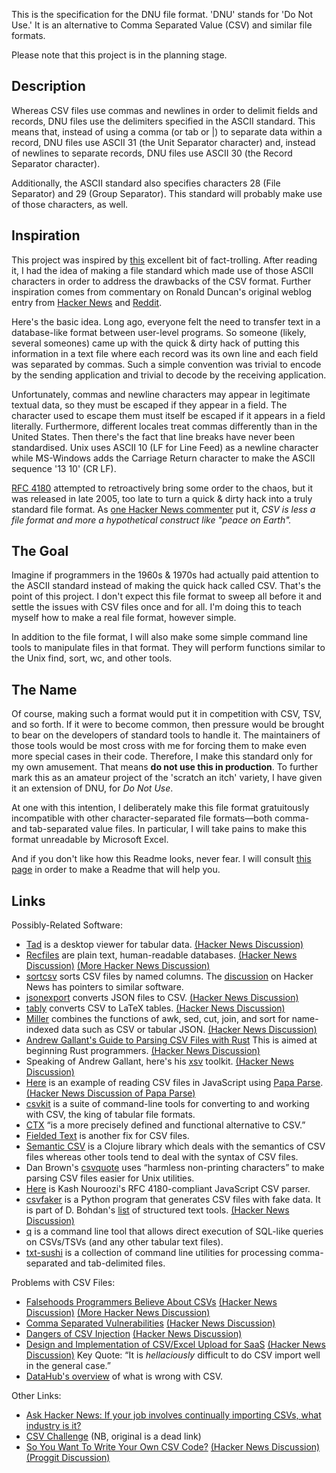 This is the specification for the DNU file format.  'DNU' stands for 'Do Not Use.'  It is an alternative to Comma Separated Value (CSV) and similar file formats.

Please note that this project is in the planning stage.

## Description

Whereas CSV files use commas and newlines in order to delimit fields and records, DNU files use the delimiters specified in the ASCII standard.  This means that, instead of using a comma (or tab or |) to separate data within a record, DNU files use ASCII 31 (the Unit Separator character) and, instead of newlines to separate records, DNU files use ASCII 30 (the Record Separator character).

Additionally, the ASCII standard also specifies characters 28 (File Separator) and 29 (Group Separator).  This standard will probably make use of those characters, as well.

## Inspiration

This project was inspired by [this](https://ronaldduncan.wordpress.com/2009/10/31/text-file-formats-ascii-delimited-text-not-csv-or-tab-delimited-text/) excellent bit of fact-trolling.  After reading it, I had the idea of making a file standard which made use of those ASCII characters in order to address the drawbacks of the CSV format.  Further inspiration comes from commentary on Ronald Duncan's original weblog entry from [Hacker News](https://news.ycombinator.com/item?id=7474600) and [Reddit](http://www.reddit.com/r/programming/comments/21hzgs/text_file_formats_ascii_delimited_text_not_csv_or/).

Here's the basic idea.  Long ago, everyone felt the need to transfer text in a database-like format between user-level programs.  So someone (likely, several someones) came up with the quick & dirty hack of putting this information in a text file where each record was its own line and each field was separated by commas.  Such a simple convention was trivial to encode by the sending application and trivial to decode by the receiving application.

Unfortunately, commas and newline characters may appear in legitimate textual data, so they must be escaped if they appear in a field.  The character used to escape them must itself be escaped if it appears in a field literally.  Furthermore, different locales treat commas differently than in the United States.  Then there's the fact that line breaks have never been standardised.  Unix uses ASCII 10 (LF for Line Feed) as a newline character while MS-Windows adds the Carriage Return character to make the ASCII sequence '13 10' (CR LF).

[RFC 4180](https://tools.ietf.org/html/rfc4180) attempted to retroactively bring some order to the chaos, but it was released in late 2005, too late to turn a quick & dirty hack into a truly standard file format.  As [one Hacker News commenter](https://news.ycombinator.com/item?id=13266109) put it, *CSV is less a file format and more a hypothetical construct like "peace on Earth".*

## The Goal

Imagine if programmers in the 1960s & 1970s had actually paid attention to the ASCII standard instead of making the quick hack called CSV.  That's the point of this project.  I don't expect this file format to sweep all before it and settle the issues with CSV files once and for all.  I'm doing this to teach myself how to make a real file format, however simple.

In addition to the file format, I will also make some simple command line tools to manipulate files in that format.  They will perform functions similar to the Unix find, sort, wc, and other tools.

## The Name

Of course, making such a format would put it in competition with CSV, TSV, and so forth.  If it were to become common, then pressure would be brought to bear on the developers of standard tools to handle it.  The maintainers of those tools would be most cross with me for forcing them to make even more special cases in their code.  Therefore, I make this standard only for my own amusement.  That means **do not use this in production**.  To further mark this as an amateur project of the 'scratch an itch' variety, I have given it an extension of DNU, for *Do Not Use*.

At one with this intention, I deliberately make this file format gratuitously incompatible with other character-separated file formats—both comma- and tab-separated value files.  In particular, I will take pains to make this format unreadable by Microsoft Excel.

And if you don't like how this Readme looks, never fear.  I will consult [this page](https://github.com/matiassingers/awesome-readme) in order to make a Readme that will help you.

## Links

Possibly-Related Software:

- [Tad](https://www.tadviewer.com/) is a desktop viewer for tabular data.  [(Hacker News Discussion)](https://news.ycombinator.com/item?id=14448911)
- [Recfiles](https://www.gnu.org/software/recutils/) are plain text, human-readable databases.  [(Hacker News Discussion)](https://news.ycombinator.com/item?id=9320808)  [(More Hacker News Discussion)](https://news.ycombinator.com/item?id=15302035)
- [sortcsv](https://github.com/johnweldon/sortcsv) sorts CSV files by named columns.  The [discussion](https://news.ycombinator.com/item?id=16079443) on Hacker News has pointers to similar software.
- [jsonexport](https://www.npmjs.com/package/jsonexport) converts JSON files to CSV.  [(Hacker News Discussion)](https://news.ycombinator.com/item?id=14516477)
- [tably](https://github.com/narimiran/tably) converts CSV to LaTeX tables.  [(Hacker News Discussion)](https://news.ycombinator.com/item?id=15432628)
- [Miller](http://johnkerl.org/miller/doc/index.html) combines the functions of awk, sed, cut, join, and sort for name-indexed data such as CSV or tabular JSON.  [(Hacker News Discussion)](https://news.ycombinator.com/item?id=10066742)
- [Andrew Gallant's Guide to Parsing CSV Files with Rust](https://blog.burntsushi.net/csv/)  This is aimed at beginning Rust programmers.  [(Hacker News Discussion)](https://news.ycombinator.com/item?id=14527349)
- Speaking of Andrew Gallant, here's his [xsv](https://github.com/BurntSushi/xsv) toolkit.  [(Hacker News Discussion)](https://news.ycombinator.com/item?id=9088805)
- [Here](https://coderexample.com/reading-csv-file-using-javascript/) is an example of reading CSV files in JavaScript using [Papa Parse](http://papaparse.com/).  [(Hacker News Discussion of Papa Parse)](https://news.ycombinator.com/item?id=8042051)
- [csvkit](http://csvkit.readthedocs.io/en/1.0.3/) is a suite of command-line tools for converting to and working with CSV, the king of tabular file formats.
- [CTX](http://www.creativyst.com/Doc/Std/ctx/ctx.htm) “is a more precisely defined and functional alternative to CSV.”
- [Fielded Text](http://www.fieldedtext.org/) is another fix for CSV files.
- [Semantic CSV](https://github.com/metasoarous/semantic-csv) is a Clojure library which deals with the semantics of CSV files whereas other tools tend to deal with the syntax of CSV files.
- Dan Brown's [csvquote](https://github.com/dbro/csvquote) uses “harmless non-printing characters” to make parsing CSV files easier for Unix utilities.
- [Here](https://github.com/knrz/CSV.js) is Kash Nouroozi's RFC 4180-compliant JavaScript CSV parser.
- [csvfaker](https://github.com/pereorga/csvfaker) is a Python program that generates CSV files with fake data.  It is part of D. Bohdan's [list](https://github.com/dbohdan/structured-text-tools) of structured text tools.  [(Hacker News Discussion)](https://news.ycombinator.com/item?id=11649142)
- [q](http://harelba.github.io/q/) is a command line tool that allows direct execution of SQL-like queries on CSVs/TSVs (and any other tabular text files).
- [txt-sushi](http://keithsheppard.name/txt-sushi/) is a collection of command line utilities for processing comma-separated and tab-delimited files.

Problems with CSV Files:

- [Falsehoods Programmers Believe About CSVs](https://donatstudios.com/Falsehoods-Programmers-Believe-About-CSVs) [(Hacker News Discussion)](https://news.ycombinator.com/item?id=13265881)  [(More Hacker News Discussion)](https://news.ycombinator.com/item?id=16809963)
- [Comma Separated Vulnerabilities](https://www.contextis.com/resources/blog/comma-separated-vulnerabilities/) [(Hacker News Discussion)](https://news.ycombinator.com/item?id=14489794)
- [Dangers of CSV Injection](http://georgemauer.net/2017/10/07/csv-injection.html) [(Hacker News Discussion)](https://news.ycombinator.com/item?id=15438894)
- [Design and Implementation of CSV/Excel Upload for SaaS](http://www.kalzumeus.com/2015/01/28/design-and-implementation-of-csvexcel-upload-for-saas/) [(Hacker News Discussion)](https://news.ycombinator.com/item?id=8960280)  Key Quote: “It is _hellaciously_ difficult to do CSV import well in the general case.”
- [DataHub's overview](https://datahub.io/docs/data-packages/csv#what-is-bad-about-csv) of what is wrong with CSV.

Other Links:

- [Ask Hacker News: If your job involves continually importing CSVs, what industry is it?](https://news.ycombinator.com/item?id=13275834)
- [CSV Challenge](https://news.ycombinator.com/item?id=9438109) (NB, original is a dead link)
- [So You Want To Write Your Own CSV Code?](http://thomasburette.com/blog/2014/05/25/so-you-want-to-write-your-own-CSV-code/)  [(Hacker News Discussion)](https://news.ycombinator.com/item?id=7796268)  [(Proggit Discussion)](http://www.reddit.com/r/programming/comments/26g24y/so_you_want_to_write_your_own_csv_code/)
